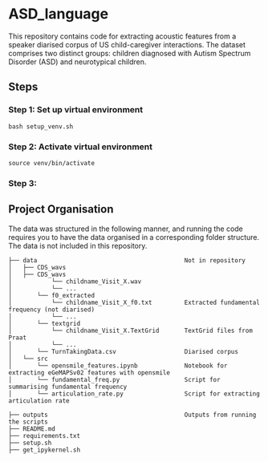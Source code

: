 # ASD_language
This repository contains code for extracting acoustic features from a speaker diarised corpus of US child-caregiver interactions. The dataset comprises two distinct groups: children diagnosed with Autism Spectrum Disorder (ASD) and neurotypical children.


## Steps

### Step 1: Set up virtual environment
```
bash setup_venv.sh
```

### Step 2: Activate virtual environment 
```
source venv/bin/activate
```

### Step 3: 


## Project Organisation
The data was structured in the following manner, and running the code requires you to have the data organised in a corresponding folder structure. The data is not included in this repository.


```
├── data                                         Not in repository                                      
│   ├── CDS_wavs 
│   ├── CDS_wavs 
│           └── childname_Visit_X.wav
│           └── ...
│       └── f0_extracted
│           └── childname_Visit_X_f0.txt         Extracted fundamental frequency (not diarised)
│           └── ...
│       └── textgrid
│           └── childname_Visit_X.TextGrid       TextGrid files from Praat
│           └── ...
│       └── TurnTakingData.csv                   Diarised corpus
│   └── src 
│       └── opensmile_features.ipynb             Notebook for extracting eGeMAPSv02 features with opensmile 
│       └── fundamental_freq.py                  Script for summarising fundamental frequency
│       └── articulation_rate.py                 Script for extracting articulation rate

├── outputs                                      Outputs from running the scripts
├── README.md
├── requirements.txt
├── setup.sh
├── get_ipykernel.sh
```
